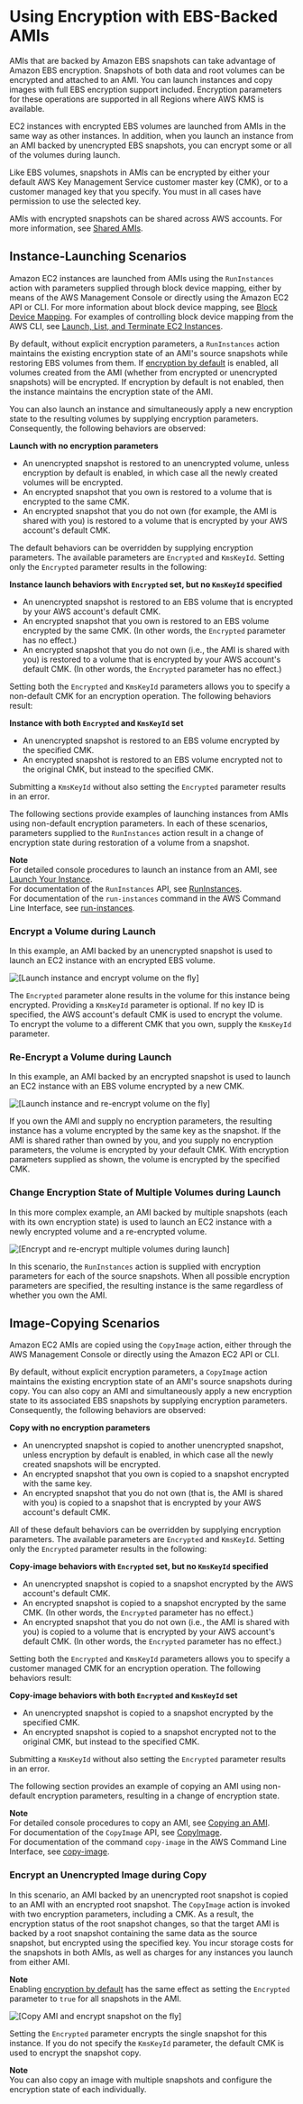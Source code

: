 # Using Encryption with EBS\-Backed AMIs<a name="AMIEncryption"></a>

AMIs that are backed by Amazon EBS snapshots can take advantage of Amazon EBS encryption\. Snapshots of both data and root volumes can be encrypted and attached to an AMI\. You can launch instances and copy images with full EBS encryption support included\. Encryption parameters for these operations are supported in all Regions where AWS KMS is available\.

EC2 instances with encrypted EBS volumes are launched from AMIs in the same way as other instances\. In addition, when you launch an instance from an AMI backed by unencrypted EBS snapshots, you can encrypt some or all of the volumes during launch\. 

Like EBS volumes, snapshots in AMIs can be encrypted by either your default AWS Key Management Service customer master key \(CMK\), or to a customer managed key that you specify\. You must in all cases have permission to use the selected key\.

AMIs with encrypted snapshots can be shared across AWS accounts\. For more information, see [Shared AMIs](https://docs.aws.amazon.com/AWSEC2/latest/WindowsGuide/sharing-amis.html)\.

## Instance\-Launching Scenarios<a name="AMI-encryption-launch"></a>

Amazon EC2 instances are launched from AMIs using the `RunInstances` action with parameters supplied through block device mapping, either by means of the AWS Management Console or directly using the Amazon EC2 API or CLI\. For more information about block device mapping, see [Block Device Mapping](https://docs.aws.amazon.com/AWSEC2/latest/WindowsGuide/block-device-mapping-concepts.html)\. For examples of controlling block device mapping from the AWS CLI, see [Launch, List, and Terminate EC2 Instances](https://docs.aws.amazon.com/cli/latest/userguide/cli-services-ec2-instances.html)\.

By default, without explicit encryption parameters, a `RunInstances` action maintains the existing encryption state of an AMI's source snapshots while restoring EBS volumes from them\. If [encryption by default](https://docs.aws.amazon.com/AWSEC2/latest/WindowsGuide/encryption-by-default.html) is enabled, all volumes created from the AMI \(whether from encrypted or unencrypted snapshots\) will be encrypted\. If encryption by default is not enabled, then the instance maintains the encryption state of the AMI\.

You can also launch an instance and simultaneously apply a new encryption state to the resulting volumes by supplying encryption parameters\. Consequently, the following behaviors are observed:

**Launch with no encryption parameters**
+ An unencrypted snapshot is restored to an unencrypted volume, unless encryption by default is enabled, in which case all the newly created volumes will be encrypted\.
+ An encrypted snapshot that you own is restored to a volume that is encrypted to the same CMK\.
+ An encrypted snapshot that you do not own \(for example, the AMI is shared with you\) is restored to a volume that is encrypted by your AWS account's default CMK\.

The default behaviors can be overridden by supplying encryption parameters\. The available parameters are `Encrypted` and `KmsKeyId`\. Setting only the `Encrypted` parameter results in the following:

**Instance launch behaviors with `Encrypted` set, but no `KmsKeyId` specified**
+ An unencrypted snapshot is restored to an EBS volume that is encrypted by your AWS account's default CMK\.
+ An encrypted snapshot that you own is restored to an EBS volume encrypted by the same CMK\. \(In other words, the `Encrypted` parameter has no effect\.\)
+ An encrypted snapshot that you do not own \(i\.e\., the AMI is shared with you\) is restored to a volume that is encrypted by your AWS account's default CMK\. \(In other words, the `Encrypted` parameter has no effect\.\)

Setting both the `Encrypted` and `KmsKeyId` parameters allows you to specify a non\-default CMK for an encryption operation\. The following behaviors result:

**Instance with both `Encrypted` and `KmsKeyId` set**
+ An unencrypted snapshot is restored to an EBS volume encrypted by the specified CMK\.
+ An encrypted snapshot is restored to an EBS volume encrypted not to the original CMK, but instead to the specified CMK\.

Submitting a `KmsKeyId` without also setting the `Encrypted` parameter results in an error\.

The following sections provide examples of launching instances from AMIs using non\-default encryption parameters\. In each of these scenarios, parameters supplied to the `RunInstances` action result in a change of encryption state during restoration of a volume from a snapshot\.

**Note**  
For detailed console procedures to launch an instance from an AMI, see [Launch Your Instance](https://docs.aws.amazon.com/AWSEC2/latest/WindowsGuide/LaunchingAndUsingInstances.html)\.  
For documentation of the `RunInstances` API, see [RunInstances](https://docs.aws.amazon.com/AWSEC2/latest/APIReference/API_RunInstances.html)\.  
For documentation of the `run-instances` command in the AWS Command Line Interface, see [run\-instances](https://docs.aws.amazon.com/cli/latest/reference/ec2/run-instances.html)\.

### Encrypt a Volume during Launch<a name="launch1"></a>

In this example, an AMI backed by an unencrypted snapshot is used to launch an EC2 instance with an encrypted EBS volume\.

![\[Launch instance and encrypt volume on the fly\]](http://docs.aws.amazon.com/AWSEC2/latest/WindowsGuide/images/ami-launch-convert.png)

The `Encrypted` parameter alone results in the volume for this instance being encrypted\. Providing a `KmsKeyId` parameter is optional\. If no key ID is specified, the AWS account's default CMK is used to encrypt the volume\. To encrypt the volume to a different CMK that you own, supply the `KmsKeyId` parameter\. 

### Re\-Encrypt a Volume during Launch<a name="launch2"></a>

In this example, an AMI backed by an encrypted snapshot is used to launch an EC2 instance with an EBS volume encrypted by a new CMK\. 

![\[Launch instance and re-encrypt volume on the fly\]](http://docs.aws.amazon.com/AWSEC2/latest/WindowsGuide/images/ami-launch-encrypted.png)

If you own the AMI and supply no encryption parameters, the resulting instance has a volume encrypted by the same key as the snapshot\. If the AMI is shared rather than owned by you, and you supply no encryption parameters, the volume is encrypted by your default CMK\. With encryption parameters supplied as shown, the volume is encrypted by the specified CMK\.

### Change Encryption State of Multiple Volumes during Launch<a name="launch3"></a>

In this more complex example, an AMI backed by multiple snapshots \(each with its own encryption state\) is used to launch an EC2 instance with a newly encrypted volume and a re\-encrypted volume\.

![\[Encrypt and re-encrypt multiple volumes during launch\]](http://docs.aws.amazon.com/AWSEC2/latest/WindowsGuide/images/ami-launch-mixed.png)

In this scenario, the `RunInstances` action is supplied with encryption parameters for each of the source snapshots\. When all possible encryption parameters are specified, the resulting instance is the same regardless of whether you own the AMI\.

## Image\-Copying Scenarios<a name="AMI-encryption-copy"></a>

Amazon EC2 AMIs are copied using the `CopyImage` action, either through the AWS Management Console or directly using the Amazon EC2 API or CLI\.

By default, without explicit encryption parameters, a `CopyImage` action maintains the existing encryption state of an AMI's source snapshots during copy\. You can also copy an AMI and simultaneously apply a new encryption state to its associated EBS snapshots by supplying encryption parameters\. Consequently, the following behaviors are observed:

**Copy with no encryption parameters**
+ An unencrypted snapshot is copied to another unencrypted snapshot, unless encryption by default is enabled, in which case all the newly created snapshots will be encrypted\.
+ An encrypted snapshot that you own is copied to a snapshot encrypted with the same key\.
+ An encrypted snapshot that you do not own \(that is, the AMI is shared with you\) is copied to a snapshot that is encrypted by your AWS account's default CMK\.

All of these default behaviors can be overridden by supplying encryption parameters\. The available parameters are `Encrypted` and `KmsKeyId`\. Setting only the `Encrypted` parameter results in the following:

**Copy\-image behaviors with `Encrypted` set, but no `KmsKeyId` specified**
+ An unencrypted snapshot is copied to a snapshot encrypted by the AWS account's default CMK\.
+ An encrypted snapshot is copied to a snapshot encrypted by the same CMK\. \(In other words, the `Encrypted` parameter has no effect\.\)
+ An encrypted snapshot that you do not own \(i\.e\., the AMI is shared with you\) is copied to a volume that is encrypted by your AWS account's default CMK\. \(In other words, the `Encrypted` parameter has no effect\.\)

Setting both the `Encrypted` and `KmsKeyId` parameters allows you to specify a customer managed CMK for an encryption operation\. The following behaviors result:

**Copy\-image behaviors with both `Encrypted` and `KmsKeyId` set**
+ An unencrypted snapshot is copied to a snapshot encrypted by the specified CMK\.
+ An encrypted snapshot is copied to a snapshot encrypted not to the original CMK, but instead to the specified CMK\.

Submitting a `KmsKeyId` without also setting the `Encrypted` parameter results in an error\.

The following section provides an example of copying an AMI using non\-default encryption parameters, resulting in a change of encryption state\.

**Note**  
For detailed console procedures to copy an AMI, see [Copying an AMI](https://docs.aws.amazon.com/AWSEC2/latest/WindowsGuide/CopyingAMIs.html)\.  
For documentation of the `CopyImage` API, see [CopyImage](https://docs.aws.amazon.com/AWSEC2/latest/APIReference/API_CopyImage.html)\.  
For documentation of the command `copy-image` in the AWS Command Line Interface, see [copy\-image](https://docs.aws.amazon.com/cli/latest/reference/ec2/copy-image.html)\.

### Encrypt an Unencrypted Image during Copy<a name="copy-unencrypted-to-encrypted"></a>

In this scenario, an AMI backed by an unencrypted root snapshot is copied to an AMI with an encrypted root snapshot\. The `CopyImage` action is invoked with two encryption parameters, including a CMK\. As a result, the encryption status of the root snapshot changes, so that the target AMI is backed by a root snapshot containing the same data as the source snapshot, but encrypted using the specified key\. You incur storage costs for the snapshots in both AMIs, as well as charges for any instances you launch from either AMI\.

**Note**  
Enabling [encryption by default](EBSEncryption.md#encryption-by-default) has the same effect as setting the `Encrypted` parameter to `true` for all snapshots in the AMI\.

![\[Copy AMI and encrypt snapshot on the fly\]](http://docs.aws.amazon.com/AWSEC2/latest/WindowsGuide/images/ami-to-ami-convert.png)

Setting the `Encrypted` parameter encrypts the single snapshot for this instance\. If you do not specify the `KmsKeyId` parameter, the default CMK is used to encrypt the snapshot copy\.

**Note**  
You can also copy an image with multiple snapshots and configure the encryption state of each individually\.